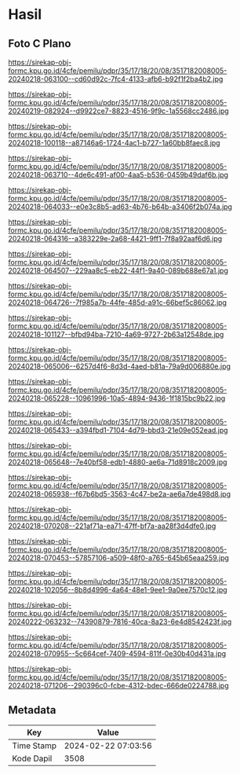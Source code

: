 # Hasil

## Foto C Plano

https://sirekap-obj-formc.kpu.go.id/4cfe/pemilu/pdpr/35/17/18/20/08/3517182008005-20240218-063100--cd60d92c-7fc4-4133-afb6-b92f1f2ba4b2.jpg

https://sirekap-obj-formc.kpu.go.id/4cfe/pemilu/pdpr/35/17/18/20/08/3517182008005-20240219-082924--d9922ce7-8823-4516-9f9c-1a5568cc2486.jpg

https://sirekap-obj-formc.kpu.go.id/4cfe/pemilu/pdpr/35/17/18/20/08/3517182008005-20240218-100118--a87146a6-1724-4ac1-b727-1a60bb8faec8.jpg

https://sirekap-obj-formc.kpu.go.id/4cfe/pemilu/pdpr/35/17/18/20/08/3517182008005-20240218-063710--4de6c491-af00-4aa5-b536-0459b49daf6b.jpg

https://sirekap-obj-formc.kpu.go.id/4cfe/pemilu/pdpr/35/17/18/20/08/3517182008005-20240218-064033--e0e3c8b5-ad63-4b76-b64b-a3406f2b074a.jpg

https://sirekap-obj-formc.kpu.go.id/4cfe/pemilu/pdpr/35/17/18/20/08/3517182008005-20240218-064316--a383229e-2a68-4421-9ff1-7f8a92aaf6d6.jpg

https://sirekap-obj-formc.kpu.go.id/4cfe/pemilu/pdpr/35/17/18/20/08/3517182008005-20240218-064507--229aa8c5-eb22-44f1-9a40-089b688e67a1.jpg

https://sirekap-obj-formc.kpu.go.id/4cfe/pemilu/pdpr/35/17/18/20/08/3517182008005-20240218-064726--7f985a7b-44fe-485d-a91c-66bef5c86062.jpg

https://sirekap-obj-formc.kpu.go.id/4cfe/pemilu/pdpr/35/17/18/20/08/3517182008005-20240218-101127--bfbd94ba-7210-4a69-9727-2b63a12548de.jpg

https://sirekap-obj-formc.kpu.go.id/4cfe/pemilu/pdpr/35/17/18/20/08/3517182008005-20240218-065006--6257d4f6-8d3d-4aed-b81a-79a9d006880e.jpg

https://sirekap-obj-formc.kpu.go.id/4cfe/pemilu/pdpr/35/17/18/20/08/3517182008005-20240218-065228--10961996-10a5-4894-9436-1f1815bc9b22.jpg

https://sirekap-obj-formc.kpu.go.id/4cfe/pemilu/pdpr/35/17/18/20/08/3517182008005-20240218-065433--a394fbd1-7104-4d79-bbd3-21e09e052ead.jpg

https://sirekap-obj-formc.kpu.go.id/4cfe/pemilu/pdpr/35/17/18/20/08/3517182008005-20240218-065648--7e40bf58-edb1-4880-ae6a-71d8918c2009.jpg

https://sirekap-obj-formc.kpu.go.id/4cfe/pemilu/pdpr/35/17/18/20/08/3517182008005-20240218-065938--f67b6bd5-3563-4c47-be2a-ae6a7de498d8.jpg

https://sirekap-obj-formc.kpu.go.id/4cfe/pemilu/pdpr/35/17/18/20/08/3517182008005-20240218-070208--221af71a-ea71-47ff-bf7a-aa28f3d4dfe0.jpg

https://sirekap-obj-formc.kpu.go.id/4cfe/pemilu/pdpr/35/17/18/20/08/3517182008005-20240218-070453--57857106-a509-48f0-a765-645b65eaa259.jpg

https://sirekap-obj-formc.kpu.go.id/4cfe/pemilu/pdpr/35/17/18/20/08/3517182008005-20240218-102056--8b8d4996-4a64-48e1-9ee1-9a0ee7570c12.jpg

https://sirekap-obj-formc.kpu.go.id/4cfe/pemilu/pdpr/35/17/18/20/08/3517182008005-20240222-063232--74390879-7816-40ca-8a23-6e4d8542423f.jpg

https://sirekap-obj-formc.kpu.go.id/4cfe/pemilu/pdpr/35/17/18/20/08/3517182008005-20240218-070955--5c664cef-7409-4594-811f-0e30b40d431a.jpg

https://sirekap-obj-formc.kpu.go.id/4cfe/pemilu/pdpr/35/17/18/20/08/3517182008005-20240218-071206--290396c0-fcbe-4312-bdec-666de0224788.jpg


## Metadata

| Key        | Value               |
| ---------- | ------------------- |
| Time Stamp | 2024-02-22 07:03:56 |
| Kode Dapil | 3508                |



